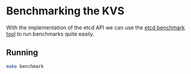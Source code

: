 # Benchmarking the KVS

With the implementation of the etcd API we can use the [etcd benchmark tool](https://github.com/etcd-io/etcd/tree/main/tools/benchmark) to run benchmarks quite easily.

## Running

```sh
make benchmark
```

